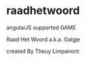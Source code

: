 raadhetwoord
============
angularJS supported GAME

Raad Het Woord a.k.a. Galgje

created By Theuy Limpanont
